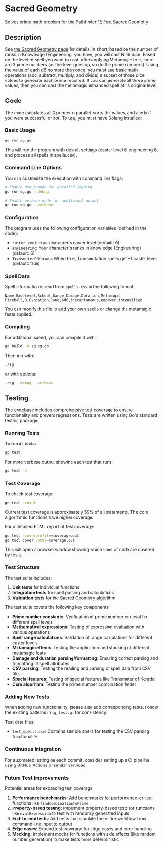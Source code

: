 # Sacred Geometry

Solves prime math problem for the Pathfinder 1E Feat Sacred Geometry

## Description

See [the Sacred Geometry page](https://aonprd.com/FeatDisplay.aspx?ItemName=Sacred%20Geometry) for details.  In short, based on the number of ranks in Knowledge (Engineering) you have, you will cast N d6 dice.  Based on the level of spell you want to cast, after applying Metamagic to it, there are 3 prime numbers (as the level goes up, so do the prime numbers).  Using the value of each d6 no more than once, you must use basic math operations (add, subtract, multiply, and divide) a subset of those dice values to generate each prime required.  If you can generate all three prime values, then you can cast the metamagic enhanced spell at its original level.

## Code

The code calculates all 3 primes in parallel, sorts the values, and alerts if you were successful or not.  To use, you must have Golang installed:

### Basic Usage

```bash
go run sg.go
```

This will run the program with default settings (caster level 6, engineering 6, and process all spells in spells.csv).

### Command Line Options

You can customize the execution with command line flags:

```bash
# Enable debug mode for detailed logging
go run sg.go --debug

# Enable verbose mode for additional output
go run sg.go --verbose
```

### Configuration

The program uses the following configuration variables (defined in the code):

- `casterLevel`: Your character's caster level (default: 6)
- `engineering`: Your character's ranks in Knowledge (Engineering) (default: 6)
- `TransmuterOfKorada`: When true, Transmutation spells get +1 caster level (default: true)

### Spell Data

Spell information is read from `spells.csv` in the following format:

```csv
Name,BaseLevel,School,Range,Damage,Duration,Metamagic
Fireball,3,Evocation,long,6d6,instantaneous,empower;intensified
```

You can modify this file to add your own spells or change the metamagic feats applied.

### Compiling

For additional speed, you can compile it with:

```bash
go build -o sg sg.go
```

Then run with:

```bash
./sg
```

or with options:

```bash
./sg --debug --verbose
```

## Testing

The codebase includes comprehensive test coverage to ensure functionality and prevent regressions. Tests are written using Go's standard testing package.

### Running Tests

To run all tests:

```bash
go test
```

For more verbose output showing each test that runs:

```bash
go test -v
```

### Test Coverage

To check test coverage:

```bash
go test -cover
```

Current test coverage is approximately 59% of all statements. The core algorithmic functions have higher coverage.

For a detailed HTML report of test coverage:

```bash
go test -coverprofile=coverage.out
go tool cover -html=coverage.out
```

This will open a browser window showing which lines of code are covered by tests.

### Test Structure

The test suite includes:

1. **Unit tests** for individual functions
2. **Integration tests** for spell parsing and calculations
3. **Validation tests** for the Sacred Geometry algorithm

The test suite covers the following key components:

- **Prime number constants**: Verification of prime number retrieval for different spell levels
- **Mathematical expressions**: Testing of expression evaluation with various operations
- **Spell range calculations**: Validation of range calculations for different caster levels
- **Metamagic effects**: Testing the application and stacking of different metamagic feats
- **Damage and duration parsing/formatting**: Ensuring correct parsing and formatting of spell attributes
- **CSV parsing**: Testing the reading and parsing of spell data from CSV files
- **Special features**: Testing of special features like Transmuter of Korada
- **Core algorithm**: Testing the prime number combination finder

### Adding New Tests

When adding new functionality, please also add corresponding tests. Follow the existing patterns in `sg_test.go` for consistency.

Test data files:

- `test_spells.csv`: Contains sample spells for testing the CSV parsing functionality

### Continuous Integration

For automated testing on each commit, consider setting up a CI pipeline using GitHub Actions or similar services.

### Future Test Improvements

Potential areas for expanding test coverage:

1. **Performance benchmarks**: Add benchmarks for performance-critical functions like `findCombinationToPrime`
2. **Property-based testing**: Implement property-based tests for functions like `evalExpression` to test with randomly generated inputs
3. **End-to-end tests**: Add tests that simulate the entire workflow from command-line input to output
4. **Edge cases**: Expand test coverage for edge cases and error handling
5. **Mocking**: Implement mocks for functions with side effects (like random number generation) to make tests more deterministic
